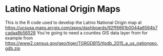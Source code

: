 # Latino National Origin Maps
This is the R code used to develop the Latino National Origin map at https://ucsusa.maps.arcgis.com/apps/dashboards/92ff6661b0044a6594b7cadaa8b56528
You're going to need a counties GIS data layer from for example from https://www2.census.gov/geo/tiger/TGRGDB15/tlgdb_2015_a_us_nationgeo.gdb.zip

